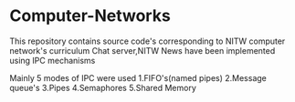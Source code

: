 # Computer-Networks

This repository contains source code's corresponding to NITW computer network's curriculum
Chat server,NITW News have been implemented using IPC mechanisms

Mainly 5 modes of IPC were used
1.FIFO's(named pipes)
2.Message queue's
3.Pipes
4.Semaphores
5.Shared Memory
